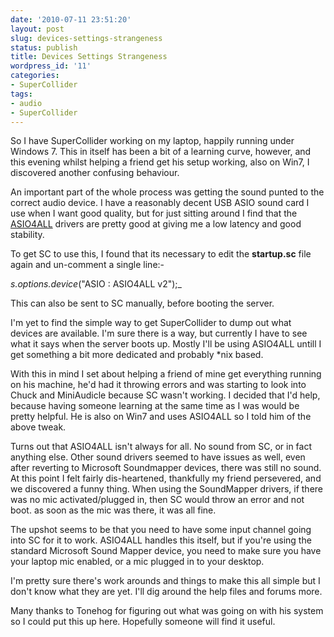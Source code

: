 ```yaml
---
date: '2010-07-11 23:51:20'
layout: post
slug: devices-settings-strangeness
status: publish
title: Devices Settings Strangeness
wordpress_id: '11'
categories:
- SuperCollider
tags:
- audio
- SuperCollider
---
```


So I have SuperCollider working on my laptop, happily running under Windows 7. This in itself has been a bit of a learning curve, however, and this evening whilst helping a friend get his setup working, also on Win7, I discovered another confusing behaviour.

An important part of the whole process was getting the sound punted to the correct audio device. I have a reasonably decent USB ASIO sound card I use when I want good quality, but for just sitting around I find that the [ASIO4ALL](http://www.asio4all.com/) drivers are pretty good at giving me a low latency and good stability.

To get SC to use this, I found that its necessary to edit the **startup.sc** file again and un-comment a single line:-

_s.options.device_("ASIO : ASIO4ALL v2");_

This can also be sent to SC manually, before booting the server.

I'm yet to find the simple way to get SuperCollider to dump out what devices are available. I'm sure there is a way, but currently I have to see what it says when the server boots up. Mostly I'll be using ASIO4ALL untill I get something a bit more dedicated and probably *nix based.

With this in mind I set about helping a friend of mine get everything running on his machine, he'd had it throwing errors and was starting to look into Chuck and MiniAudicle because SC wasn't working. I decided that I'd help, because having someone learning at the same time as I was would be pretty helpful. He is also on Win7 and uses ASIO4ALL so I told him of the above tweak.

Turns out that ASIO4ALL isn't always for all. No sound from SC, or in fact anything else. Other sound drivers seemed to have issues as well, even after reverting to Microsoft Soundmapper devices, there was still no sound. At this point I felt fairly dis-heartened, thankfully my friend persevered, and we discovered a funny thing. When using the SoundMapper drivers, if there was no mic activated/plugged in, then SC would throw an error and not boot. as soon as the mic was there, it was all fine.

The upshot seems to be that you need to have some input channel going into SC for it to work. ASIO4ALL handles this itself, but if you're using the standard Microsoft Sound Mapper device, you need to make sure you have your laptop mic enabled, or a mic plugged in to your desktop.

I'm pretty sure there's work arounds and things to make this all simple but I don't know what they are yet. I'll dig around the help files and forums more.

Many thanks to Tonehog for figuring out what was going on with his system so I could put this up here. Hopefully someone will find it useful.
